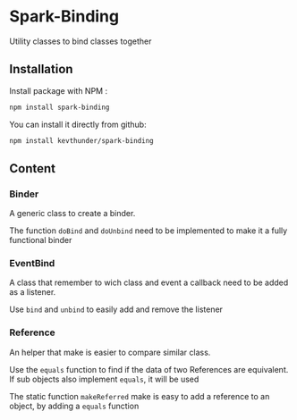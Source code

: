 # Spark-Binding

Utility classes to bind classes together

## Installation

Install package with NPM :
```sh
npm install spark-binding
```

You can install it directly from github:
```sh
npm install kevthunder/spark-binding
```

## Content

### Binder

A generic class to create a binder. 

The function `doBind` and `doUnbind` need to be implemented to make it a fully functional binder

### EventBind

A class that remember to wich class and event a callback need to be added as a listener. 

Use `bind` and `unbind` to easily add and remove the listener

### Reference

An helper that make is easier to compare similar class. 

Use the `equals` function to find if the data of two References are equivalent. If sub objects also implement `equals`, it will be used

The static function `makeReferred` make is easy to add a reference to an object, by adding a `equals` function